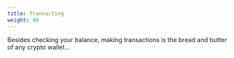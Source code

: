 ```yaml
---
title: Transacting
weight: 40
---
```


Besides checking your balance, making transactions
is the bread and butter of any crypto wallet...
